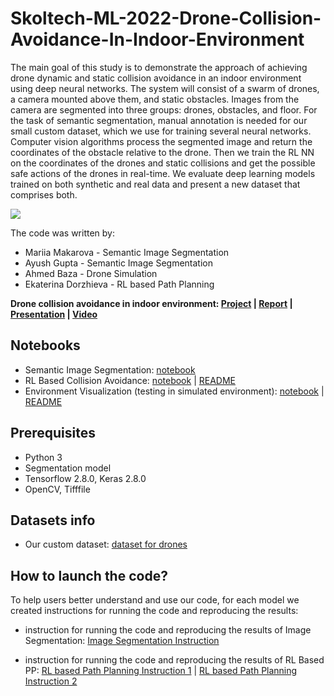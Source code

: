 
# Skoltech-ML-2022-Drone-Collision-Avoidance-In-Indoor-Environment

The main goal of this study is to demonstrate the approach of achieving drone dynamic and static collision avoidance in an indoor environment using deep neural networks. The system will consist of a swarm of drones, a camera mounted above them, and static obstacles. Images from the camera are segmented into three groups: drones, obstacles, and floor. For the task of semantic
segmentation, manual annotation is needed for our small custom dataset, which we use for training several neural networks. Computer vision algorithms process the segmented image and return the coordinates of the obstacle relative to the drone. Then we train the RL NN on the coordinates of the drones and static collisions and get the possible safe actions of the drones in real-time. We evaluate deep learning models trained on both synthetic and real data and present a new dataset that comprises both.

<img src="https://github.com/makmary/Skoltech-ML-2022-Drone-Collision-Avoidance-In-Indoor-Environment/blob/main/ezgif.com-gif-maker.gif">

The code was written by:

- Mariia Makarova - Semantic Image Segmentation
- Ayush Gupta - Semantic Image Segmentation
- Ahmed Baza - Drone Simulation
- Ekaterina Dorzhieva - RL based Path Planning

**Drone collision avoidance in indoor environment: [Project](https://github.com/makmary/Skoltech-ML-2022-Drone-Collision-Avoidance-In-Indoor-Environment) | [Report]() | [Presentation]() | [Video](https://drive.google.com/drive/folders/1iRLgcNHrFjxwGGnlAggEWa8eK2ZidKMn?usp=sharing)**


## Notebooks
- Semantic Image Segmentation: [notebook](https://github.com/makmary/Skoltech-ML-2022-Drone-Collision-Avoidance-In-Indoor-Environment/blob/main/semantic-segmentation-with-unet/FinalProject.ipynb) 
- RL Based Collision Avoidance: [notebook](https://github.com/makmary/Skoltech-ML-2022-Drone-Collision-Avoidance-In-Indoor-Environment/blob/main/foraging-v0-master/Training-for-RL.ipynb) | [README](https://github.com/makmary/Skoltech-ML-2022-Drone-Collision-Avoidance-In-Indoor-Environment/blob/main/foraging-v0-master/README_RL.md)
- Environment Visualization (testing in simulated environment): [notebook](https://github.com/makmary/Skoltech-ML-2022-Drone-Collision-Avoidance-In-Indoor-Environment/blob/main/foraging-v0-master/Environment_visualisation.ipynb) | [README](https://github.com/makmary/Skoltech-ML-2022-Drone-Collision-Avoidance-In-Indoor-Environment/blob/main/foraging-v0-master/README_vis.md)
## Prerequisites
- Python 3
- Segmentation model
- Tensorflow 2.8.0, Keras 2.8.0
- OpenCV, Tifffile

## Datasets info
- Our custom dataset:  [dataset for drones](https://github.com/makmary/Skoltech-ML-2022-Drone-Collision-Avoidance-In-Indoor-Environment/tree/main/semantic-segmentation-with-unet/data)

## How to launch the code?
To help users better understand and use our code, for each model we created instructions for running the code and reproducing the results:

-  instruction for running the code and reproducing the results of Image Segmentation: [Image Segmentation Instruction](https://github.com/makmary/Skoltech-ML-2022-Drone-Collision-Avoidance-In-Indoor-Environment/blob/main/semantic-segmentation-with-unet/README.md)

-  instruction for running the code and reproducing the results of RL Based PP: [RL based Path Planning Instruction 1](https://github.com/makmary/Skoltech-ML-2022-Drone-Collision-Avoidance-In-Indoor-Environment/blob/main/foraging-v0-master/README_RL.md) | [RL based Path Planning Instruction 2](https://github.com/makmary/Skoltech-ML-2022-Drone-Collision-Avoidance-In-Indoor-Environment/blob/main/foraging-v0-master/README_vis.md)


